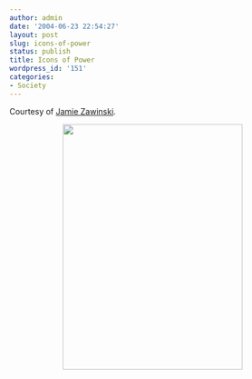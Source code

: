 ```yaml
---
author: admin
date: '2004-06-23 22:54:27'
layout: post
slug: icons-of-power
status: publish
title: Icons of Power
wordpress_id: '151'
categories:
- Society
---
```

Courtesy of <a href="http://www.livejournal.com/users/jwz/358454.html">Jamie Zawinski</a>.

<P align=center><A href="http://sfgate.com/cgi-bin/article.cgi?f=/c/a/2004/06/19/DDG7R781041.DTL"><IMG height=432 src="http://www.arcanology.com/images/dd_poster01.jpg" width=317 border=0></A></P>
